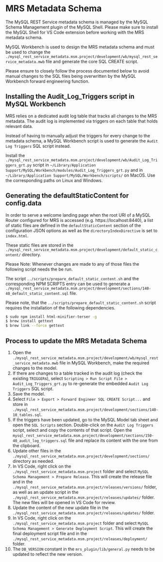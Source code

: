<!-- Copyright (c) 2024, 2025, Oracle and/or its affiliates.

This program is free software; you can redistribute it and/or modify
it under the terms of the GNU General Public License, version 2.0,
as published by the Free Software Foundation.

This program is designed to work with certain software (including
but not limited to OpenSSL) that is licensed under separate terms, as
designated in a particular file or component or in included license
documentation.  The authors of MySQL hereby grant you an additional
permission to link the program and your derivative works with the
separately licensed software that they have either included with
the program or referenced in the documentation.

This program is distributed in the hope that it will be useful,  but
WITHOUT ANY WARRANTY; without even the implied warranty of
MERCHANTABILITY or FITNESS FOR A PARTICULAR PURPOSE.  See
the GNU General Public License, version 2.0, for more details.

You should have received a copy of the GNU General Public License
along with this program; if not, write to the Free Software Foundation, Inc.,
51 Franklin St, Fifth Floor, Boston, MA 02110-1301 USA -->

# MRS Metadata Schema

The MySQL REST Service metadata schema is managed by the MySQL Schema Management plugin of the MySQL Shell. Please make sure to install the MySQL Shell for VS Code extension before working with the MRS metadata schema.

MySQL Workbench is used to design the MRS metadata schema and must be used to change the `./mysql_rest_service_metadata.msm.project/development/wb/mysql_rest_service_metadata.mwb` file and generate the core SQL CREATE script.

Please ensure to closely follow the process documented below to avoid manual changes to the SQL files being overwritten by the MySQL Workbench forward engineering function.

## Installing the Audit_Log_Triggers script in MySQL Workbench

MRS relies on a dedicated audit log table that tracks all changes to the MRS metadata. The audit log is implemented via triggers on each table that holds relevant data.

Instead of having to manually adjust the triggers for every change to the metadata schema, a MySQL Workbench script is used to generate the `Audit Log Triggers` SQL script instead.

Install the `./mysql_rest_service_metadata.msm.project/development/wb/Audit_Log_Triggers_grt.py` script in `~/Library/Application Support/MySQL/Workbench/modules/Audit_Log_Triggers_grt.py` and in `~/Library/Application Support/MySQL/Workbench/scripts/` on MacOS. Use the corresponding paths on Linux and Windows.

## Generating the defaultStaticContent for config.data

In order to serve a welcome landing page when the root URI of a MySQL Router configured for MRS is accessed (e.g. https://localhost:8440), a list of static files are defined in the `defaultStaticContent` section of the configuration JSON options as well as the `directoryIndexDirective` is set to `index.html`.

These static files are stored in the `./mysql_rest_service_metadata.msm.project/development/default_static_content/` directory.

Please Note: Whenever changes are made to any of those files the following script needs the be run.

The script `../scripts/prepare_default_static_content.sh` and the corresponding NPM SCRIPTS entry can be used to generate a `./mysql_rest_service_metadata.msm.project/development/sections/140-40_default_static_content.sql` file.

Please note, that the `../scripts/prepare_default_static_content.sh` script requires the installation of the following dependencies.

```sh
$ sudo npm install html-minifier-terser -g
$ brew install gettext
$ brew link --force gettext
```

## Process to update the MRS Metadata Schema

1. Open the `./mysql_rest_service_metadata.msm.project/development/wb/mysql_rest_service_metadata.mwb` file in MySQL Workbench, make the required changes to the model.
2. If there are changes to a table tracked in the audit log (check the existing `TRIGGER`s), select `Scripting > Run Script File > Audit_Log_Triggers_grt.py` to re-generate the embedded `Audit Log Triggers` SQL script.
3. Save the model.
4. Select `File > Export > Forward Engineer SQL CREATE Script...` and store in `./mysql_rest_service_metadata.msm.project/development/sections/140-10_tables.sql`.
5. If the triggers have been updated, go to the MySQL Model tab sheet and open the `SQL Scripts` section. Double-click on the `Audit Log Triggers` script, select and copy the contents of that script. Open the `mysql_rest_service_metadata.msm.project/development/sections/150-40_audit_log_triggers.sql` file and replace its content with the one from the clipboard.
6. Update other files in the `./mysql_rest_service_metadata.msm.project/development/sections/` directory as needed.
7. In VS Code, right click on the `./mysql_rest_service_metadata.msm.project` folder and select `MySQL Schema Management > Prepare Release`. This will create the release file and in the `./mysql_rest_service_metadata.msm.project/releases/versions/` folder, as well as an update script in the `./mysql_rest_service_metadata.msm.project/releases/updates/` folder. The new files will be opened in VS Code for review.
8. Update the content of the new update file in the `./mysql_rest_service_metadata.msm.project/releases/updates/` folder.
9. In VS Code, right click on the `./mysql_rest_service_metadata.msm.project` folder and select `MySQL Schema Management > Generate Deployment Script`. This will create the final deployment script file and in the `./mysql_rest_service_metadata.msm.project/releases/deployment/` folder.
10. The `DB_VERSION` constant in the `mrs_plugin/lib/general.py` needs to be updated to reflect the new version.

